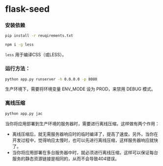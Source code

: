 # flask-seed

### 安装依赖

```sh
pip install -r reuqirements.txt

npm i -g less
```

`less` 用于编译CSS（或LESS）。

### 运行方法：

```sh
python app.py runserver -h 0.0.0.0 -p 8080
```

生产环境下，需要将环境变量 ENV_MODE 设为 PROD，来禁用 DEBUG 模式。

### 离线压缩

```sh
python app.py jac
```

当你将应用部署到生产环境的服务器时，需要进行离线压缩，这样做有两个作用：

* 离线压缩后，就无需服务器响应时的临时编译了，提高了速度。另外，当你在开发过程中，觉得响应太慢时，也可以先进行离线压缩，这样服务器响应就快了。
* 当你将应用部署在多台服务器中时，就必须进行离线压缩，这样可以保证每台服务的静态资源链接是相同的，从而不会导致404错误。